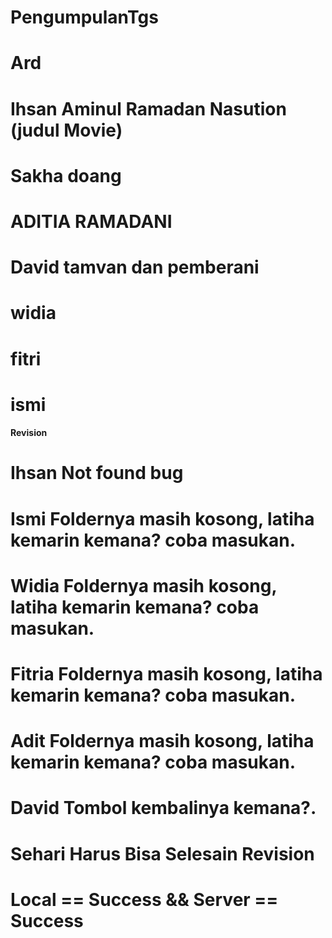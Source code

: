 # PengumpulanTgs
# Ard
# Ihsan Aminul Ramadan Nasution (judul Movie)
# Sakha doang
# ADITIA RAMADANI
# David tamvan dan pemberani
# widia 
# fitri
# ismi

#### Revision ####
# Ihsan Not found bug #
# Ismi Foldernya masih kosong, latiha kemarin kemana? coba masukan. #
# Widia Foldernya masih kosong, latiha kemarin kemana? coba masukan. #
# Fitria Foldernya masih kosong, latiha kemarin kemana? coba masukan. #
# Adit Foldernya masih kosong, latiha kemarin kemana? coba masukan. #
# David Tombol kembalinya kemana?. #

# Sehari Harus Bisa Selesain Revision #
# Local == Success && Server == Success #